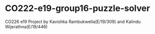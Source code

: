 # CO222-e19-group16-puzzle-solver
CO226 e19 Project by Kavishka Rambukwella(E/19/309) and Kalindu Wijerathna(E/19/446)
